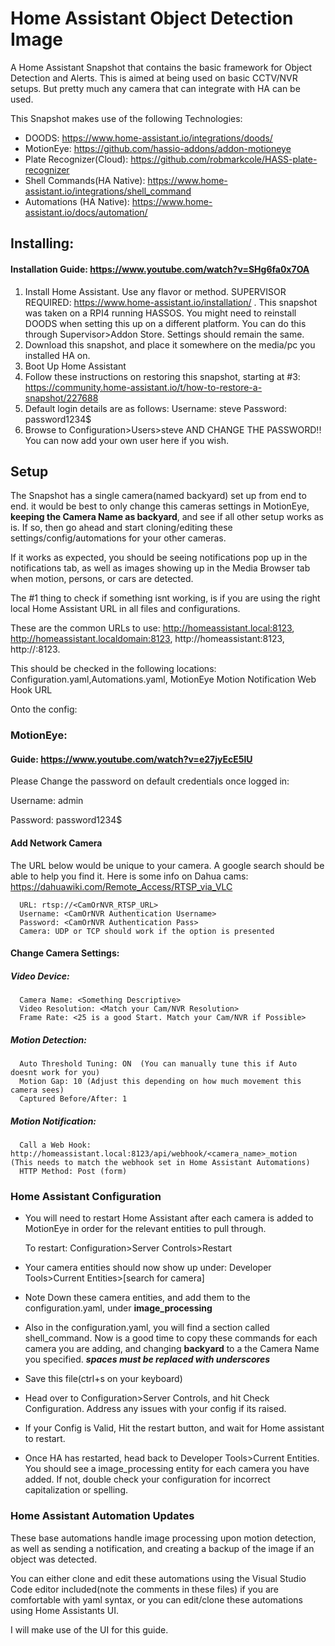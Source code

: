 # Home Assistant Object Detection Image

A Home Assistant Snapshot that contains the basic framework for Object Detection and Alerts. 
This is aimed at being used on basic CCTV/NVR setups. But pretty much any camera that can integrate with HA can be used.

This Snapshot makes use of the following Technologies:
* DOODS: https://www.home-assistant.io/integrations/doods/
* MotionEye: https://github.com/hassio-addons/addon-motioneye
* Plate Recognizer(Cloud): https://github.com/robmarkcole/HASS-plate-recognizer
* Shell Commands(HA Native): https://www.home-assistant.io/integrations/shell_command
* Automations (HA Native): https://www.home-assistant.io/docs/automation/

## Installing:
#### Installation Guide: https://www.youtube.com/watch?v=SHg6fa0x7OA
1. Install Home Assistant. Use any flavor or method. SUPERVISOR REQUIRED: https://www.home-assistant.io/installation/ . 
   This snapshot was taken on a RPI4 running HASSOS. You might need to reinstall DOODS when setting this up on a different platform. 
   You can do this through Supervisor>Addon Store. Settings should remain the same.
2. Download this snapshot, and place it somewhere on the media/pc you installed HA on.
3. Boot Up Home Assistant
4. Follow these instructions on restoring this snapshot, starting at #3: https://community.home-assistant.io/t/how-to-restore-a-snapshot/227688
5. Default login details are as follows:
   Username: steve
   Password: password1234$
5. Browse to Configuration>Users>steve AND CHANGE THE PASSWORD!! You can now add your own user here if you wish.

## Setup

The Snapshot has a single camera(named backyard) set up from end to end. it would be best to only change this cameras settings in MotionEye, **keeping the Camera Name as backyard**, and see if all other setup works as is. If so, then go ahead and start cloning/editing these settings/config/automations for your other cameras.

If it works as expected, you should be seeing notifications pop up in the notifications tab, as well as images showing up in the Media Browser tab when motion, persons, or cars are detected.

The #1 thing to check if something isnt working, is if you are using the right local Home Assistant URL in all files and configurations. 

These are the common URLs to use: http://homeassistant.local:8123, http://homeassistant.localdomain:8123, http://homeassistant:8123, http://<YourLocalHAIPAddress>:8123.

This should be checked in the following locations: Configuration.yaml,Automations.yaml, MotionEye Motion Notification Web Hook URL
   
Onto the config:

   ### MotionEye: 
   #### Guide: https://www.youtube.com/watch?v=e27jyEcE5lU
   Please Change the password on default credentials once logged in:
   
   Username: admin
   
   Password: password1234$
   #### Add Network Camera
   The URL below would be unique to your camera. A google search should be able to help you find it. 
   Here is some info on Dahua cams: https://dahuawiki.com/Remote_Access/RTSP_via_VLC
   
      URL: rtsp://<CamOrNVR_RTSP_URL>
      Username: <CamOrNVR Authentication Username>
      Password: <CamOrNVR Authentication Pass>
      Camera: UDP or TCP should work if the option is presented
   #### Change Camera Settings:
   ##### Video Device:
      Camera Name: <Something Descriptive>
      Video Resolution: <Match your Cam/NVR Resolution>
      Frame Rate: <25 is a good Start. Match your Cam/NVR if Possible>
   ##### Motion Detection:
      Auto Threshold Tuning: ON  (You can manually tune this if Auto doesnt work for you)
      Motion Gap: 10 (Adjust this depending on how much movement this camera sees)
      Captured Before/After: 1
   ##### Motion Notification:
      Call a Web Hook: http://homeassistant.local:8123/api/webhook/<camera_name>_motion  (This needs to match the webhook set in Home Assistant Automations)
      HTTP Method: Post (form)
   ### Home Assistant Configuration
   * You will need to restart Home Assistant after each camera is added to MotionEye in order for the relevant entities to pull through.
     
     To restart: Configuration>Server Controls>Restart
   
   * Your camera entities should now show up under: Developer Tools>Current Entities>[search for camera]
   * Note Down these camera entities, and add them to the configuration.yaml, under **image_processing**
   * Also in the configuration.yaml, you will find a section called shell_command. Now is a good time to copy these commands for each camera you are adding, and changing **backyard** to a the Camera Name you specified. **_spaces must be replaced with underscores_**
   * Save this file(ctrl+s on your keyboard)
   * Head over to Configuration>Server Controls, and hit Check Configuration. Address any issues with your config if its raised.
   * If your Config is Valid, Hit the restart button, and wait for Home assistant to restart.
   * Once HA has restarted, head back to Developer Tools>Current Entities. You should see a image_processing entity for each camera you have added. If not, double check your configuration for incorrect capitalization or spelling.
   
   ### Home Assistant Automation Updates
   These base automations handle image processing upon motion detection, as well as sending a notification, and creating a backup of the image if an object was detected.
   
   You can either clone and edit these automations using the Visual Studio Code editor included(note the comments in these files) if you are comfortable with yaml syntax, or you can edit/clone these automations using Home Assistants UI. 
   
   I will make use of the UI for this guide.
   
     
   
